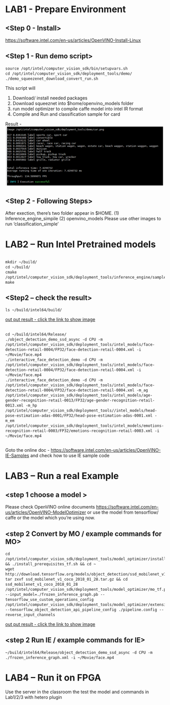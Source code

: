 # LAB1 - Prepare Environment

## <Step 0 - Install> 
https://software.intel.com/en-us/articles/OpenVINO-Install-Linux

## <Step 1 - Run demo script>
```
source /opt/intel/computer_vision_sdk/bin/setupvars.sh
cd /opt/intel/computer_vision_sdk/deployment_tools/demo/
./demo_squeezenet_download_convert_run.sh
```

This script will 
1. Download/ install needed packages 
2. Download squeeznet into $home/openvino_models folder
3. run model optimizer to compile caffe model into intel IR format
4. Compile and Run and classification sample for card

Result - 
![out put result - click the link to show image](images/01.png)
 
## <Step 2 - Following Steps>
After exection, there’s two folder appear in $HOME. (1) Inference_engine_simpile (2) openvino_models
Please use other images to run ‘classification_simple’ 

# LAB2 – Run Intel Pretrained models
## <Step1 build Sample Code>
```
mkdir ~/build/
cd ~/build/
cmake /opt/intel/computer_vision_sdk/deployment_tools/inference_engine/samples/
make
```

## <Step2 – check the result>
```
ls ~/build/intel64/build/
```
[out put result - click the link to show image](images\02.png)
 

## <Step3 execute a command>
```
cd ~/build/intel64/Release/
./object_detection_demo_ssd_async -d CPU -m /opt/intel/computer_vision_sdk/deployment_tools/intel_models/face-detection-retail-0004/FP32/face-detection-retail-0004.xml -i ~/Movie/face.mp4
./interactive_face_detection_demo -d CPU -m /opt/intel/computer_vision_sdk/deployment_tools/intel_models/face-detection-retail-0004/FP32/face-detection-retail-0004.xml -i ~/Movie/face.mp4
./interactive_face_detection_demo -d CPU -m /opt/intel/computer_vision_sdk/deployment_tools/intel_models/face-detection-retail-0004/FP32/face-detection-retail-0004.xml -m_ag /opt/intel/computer_vision_sdk/deployment_tools/intel_models/age-gender-recognition-retail-0013/FP32/age-gender-recognition-retail-0013.xml -m_hp /opt/intel/computer_vision_sdk/deployment_tools//intel_models/head-pose-estimation-adas-0001/FP32/head-pose-estimation-adas-0001.xml -m_em /opt/intel/computer_vision_sdk/deployment_tools/intel_models/emotions-recognition-retail-0003/FP32/emotions-recognition-retail-0003.xml -i ~/Movie/face.mp4
```

## <step4 Following Study>
Goto the online doc - https://software.intel.com/en-us/articles/OpenVINO-IE-Samples and check how to use IE sample code

# LAB3 – Run a real Example

## <step 1 choose a model > 
Please check OpenVINO online documents https://software.intel.com/en-us/articles/OpenVINO-ModelOptimizer or use the model from tensorflow/ caffe or the model which you’re using now.

## <step 2 Convert by MO / example commands for MO>
```
cd /opt/intel/computer_vision_sdk/deployment_tools/model_optimizer/install_prerequisites/ && ./install_prerequisites_tf.sh && cd ~
wget http://download.tensorflow.org/models/object_detection/ssd_mobilenet_v1_coco_2018_01_28.tar.gz
tar zxvf ssd_mobilenet_v1_coco_2018_01_28.tar.gz && cd ssd_mobilenet_v1_coco_2018_01_28
/opt/intel/computer_vision_sdk/deployment_tools/model_optimizer/mo_tf.py --input_model=./frozen_inference_graph.pb --tensorflow_use_custom_operations_config /opt/intel/computer_vision_sdk/deployment_tools/model_optimizer/extensions/front/tf/ssd_v2_support.json --tensorflow_object_detection_api_pipeline_config ./pipeline.config --reverse_input_channels
```
[out put result - click the link to show image](images\03.png)

## <step 2 Run IE / example commands for IE>
```
~/build/intel64/Release/object_detection_demo_ssd_async -d CPU -m ./frozen_inference_graph.xml -i ~/Movie/face.mp4 
```


# LAB4 – Run it on FPGA
Use the server in the classroom the test the model and commands in Lab1/2/3 with hetero plugin

